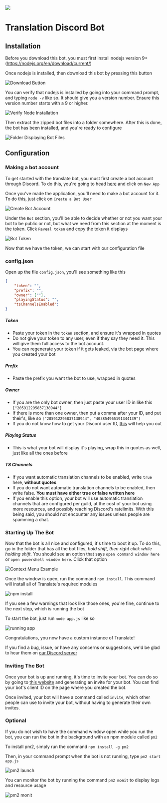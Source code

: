 [![](https://discordapp.com/api/guilds/299075280503308288/embed.png)](https://discord.gg/3bWf3a2)
# Translation Discord Bot
## Installation
Before you download this bot, you must first install nodejs version 9+ (https://nodejs.org/en/download/current/)

Once nodejs is installed, then download this bot by pressing this button

![Download Button](https://i.imgur.com/gTo8kUL.png)

You can verify that nodejs is installed by going into your command prompt, and typing `node -v` like so. It should give you a version number. Ensure this version number starts with a 9 or higher.

![Verify Node Installation](https://i.imgur.com/JYwGxYx.png)

Then extract the zipped bot files into a folder somewhere. After this is done, the bot has been installed, and you're ready to configure

![Folder Displaying Bot Files](https://i.imgur.com/EjkgiwO.png)

## Configuration

### Making a bot account
To get started with the translate bot, you must first create a bot account through Discord. To do this, you're going to head [here](https://discordapp.com/developers/applications/me) and click on `New App`

Once you've made the application, you'll need to make a bot account for it. To do this, just click on `Create a Bot User`

![Create Bot Account](https://i.imgur.com/rsVbxSc.png)

Under the `Bot` section, you'll be able to decide whether or not you want your bot to be public or not, but what we need from this section at the moment is the token. Click `Reveal token` and copy the token it displays

![Bot Token](https://i.imgur.com/wSScIC5.png)

Now that we have the token, we can start with our configuration file

### config.json

Open up the file `config.json`, you'll see something like this
```json
{
    "token": "",
    "prefix": "",
    "owner": [""],
    "playingStatus": "",
    "tsChannelsEnabled": 
}
```
##### Token
 * Paste your token in the `token` section, and ensure it's wrapped in quotes
 * Do not give your token to any user, even if they say they need it. This will give them full access to the bot account.
 * You can regenerate your token if it gets leaked, via the bot page where you created your bot
##### Prefix
 * Paste the prefix you want the bot to use, wrapped in quotes
##### Owner
 * If you are the only bot owner, then just paste your user ID in like this `["205912295837138944"]`
 * If there is more than one owner, then put a comma after your ID, and put their's, like so `["205912295837138944", "403854965191344139"]`
 * If you do not know how to get your Discord user ID, [this](https://support.discordapp.com/hc/en-us/articles/206346498-Where-can-I-find-my-User-Server-Message-ID-) will help you out
##### Playing Status
 * This is what your bot will display it's playing, wrap this in quotes as well, just like all the ones before
##### TS Channels
 * If you want automatic translation channels to be enabled, write `true` here, **without quotes**
 * If you do not want automatic translation channels to be enabled, then write false. **You must have either true or false written here**
 * If you enable this option, your bot will use automatic translation channels that are configured per guild, at the cost of your bot using more resources, and possibly reaching Discord's ratelimits. With this being said, you should not encounter any issues unless people are spamming a chat.

### Starting Up The Bot

Now that the bot is all nice and configured, it's time to boot it up. To do this, go in the folder that has all the bot files, *hold shift, then right click while holding shift*. You should see an option that says `open command window here` or `open powershell window here`. Click that option

![Context Menu Example](https://i.imgur.com/pMoKcCr.png)

Once the window is open, run the command `npm install`. This command will install all of Translate's required modules

![npm install](https://i.imgur.com/SJEofkt.png)

If you see a few warnings that look like those ones, you're fine, continue to the next step, which is running the bot

To start the bot, just run `node app.js` like so

![running app](https://i.imgur.com/nc5SElZ.png)

Congratulations, you now have a custom instance of Translate!

If you find a bug, issue, or have any concerns or suggestions, we'd be glad to hear them on [our Discord server](https://discord.gg/5avnG8a)

### Inviting The Bot

Once your bot is up and running, it's time to invite your bot. You can do so by going to [this website](https://discordapi.com/permissions.html) and generating an invite for your bot. You can find your bot's client ID on the page where you created the bot.

Once invited, your bot will have a command called `invite`, which other people can use to invite your bot, without having to generate their own invites.


### Optional

If you do not wish to have the command window open while you run the bot, you can run the bot in the background with an npm module called `pm2`

To install pm2, simply run the command `npm install -g pm2`

Then, in your command prompt when the bot is not running, type `pm2 start app.js`

![pm2 launch](https://i.imgur.com/225InsR.png)

You can monitor the bot by running the command `pm2 monit` to display logs and resource usage

![pm2 monit](https://i.imgur.com/ZgPggka.png)
